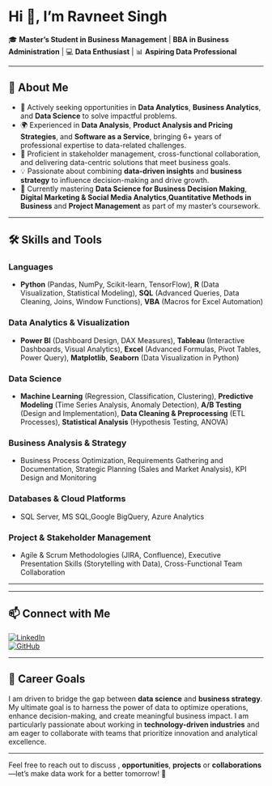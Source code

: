 # Hi 👋, I’m Ravneet Singh  

🎓 **Master’s Student in Business Management** | **BBA in Business Administration** | 💻 **Data Enthusiast** | 📊 **Aspiring Data Professional**  

---

## 🌟 About Me  
- 🚀 Actively seeking opportunities in **Data Analytics**, **Business Analytics**, and **Data Science** to solve impactful problems.
- 🌍 Experienced in **Data Analysis**, **Product Analysis and Pricing Strategies**, and **Software as a Service**, bringing 6+ years of professional expertise to data-related challenges.
- 🤝 Proficient in stakeholder management, cross-functional collaboration, and delivering data-centric solutions that meet business goals.
- 💡 Passionate about combining **data-driven insights** and **business strategy** to influence decision-making and drive growth.  
- 📖 Currently mastering **Data Science for Business Decision Making**, **Digital Marketing & Social Media Analytics**,**Quantitative Methods in Business** and **Project Management** as part of my master’s coursework.  

---

## 🛠️ Skills and Tools  

### **Languages**  
- **Python** (Pandas, NumPy, Scikit-learn, TensorFlow), **R** (Data Visualization, Statistical Modeling), **SQL** (Advanced Queries, Data Cleaning, Joins, Window Functions), **VBA** (Macros for Excel Automation)

### **Data Analytics & Visualization**  
- **Power BI** (Dashboard Design, DAX Measures), **Tableau** (Interactive Dashboards, Visual Analytics), **Excel** (Advanced Formulas, Pivot Tables, Power Query), **Matplotlib**, **Seaborn** (Data Visualization in Python)

### **Data Science**  
- **Machine Learning** (Regression, Classification, Clustering), **Predictive Modeling** (Time Series Analysis, Anomaly Detection), **A/B Testing** (Design and Implementation), **Data Cleaning & Preprocessing** (ETL Processes), **Statistical Analysis** (Hypothesis Testing, ANOVA)

### **Business Analysis & Strategy**  
- Business Process Optimization, Requirements Gathering and Documentation, Strategic Planning (Sales and Market Analysis), KPI Design and Monitoring  

### **Databases & Cloud Platforms**  
- SQL Server, MS SQL,Google BigQuery, Azure Analytics

### **Project & Stakeholder Management**  
- Agile & Scrum Methodologies (JIRA, Confluence), Executive Presentation Skills (Storytelling with Data), Cross-Functional Team Collaboration  

---

<!--## 📂 Featured Projects  

### 📊 **Marketing Campaign Analysis**  
- Conducted data-driven analysis of a marketing campaign’s performance using Python and Tableau.  
- Identified customer segments with the highest conversion rates, increasing ROI by 15%.  

### 🔍 **Big Data Processing for Retail Analytics**  
- Designed ETL pipelines to process and analyze large datasets for customer behavior insights.  
- Leveraged Power BI dashboards to provide stakeholders with real-time sales and inventory trends.  

### 📈 **Predictive Modeling for Revenue Management**  
- Developed predictive models in Python to forecast demand, achieving a 95% accuracy rate in validation tests.  
- Presented actionable insights to leadership to improve pricing strategies and resource allocation.  -->

---

## 📫 Connect with Me  

[![LinkedIn](https://img.shields.io/badge/LinkedIn-Connect-blue)](https://www.linkedin.com/in/ravneetsingh20/)  
[![GitHub](https://img.shields.io/badge/GitHub-Follow-lightgrey)]( https://github.com/Ravneet-singh2000/Ravneet-Singh)  



---

## 🚀 Career Goals  

I am driven to bridge the gap between **data science** and **business strategy**. My ultimate goal is to harness the power of data to optimize operations, enhance decision-making, and create meaningful business impact. I am particularly passionate about working in **technology-driven industries** and am eager to collaborate with teams that prioritize innovation and analytical excellence.

---

Feel free to reach out to discuss , **opportunities**, **projects** or **collaborations** —let’s make data work for a better tomorrow! 🌟
